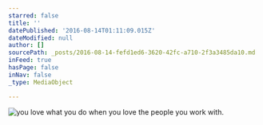 ```yaml
---
starred: false
title: ''
datePublished: '2016-08-14T01:11:09.015Z'
dateModified: null
author: []
sourcePath: _posts/2016-08-14-fefd1ed6-3620-42fc-a710-2f3a3485da10.md
inFeed: true
hasPage: false
inNav: false
_type: MediaObject

---
```

![you love what you do when you love the people you work with. ](https://the-grid-user-content.s3-us-west-2.amazonaws.com/3e79a326-07e6-4d24-ab68-4856696c9134.jpg)